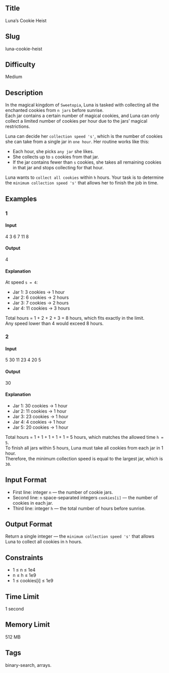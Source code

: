 ## Title

Luna’s Cookie Heist


## Slug

luna-cookie-heist

## Difficulty

Medium

## Description

In the magical kingdom of `Sweetopia`, Luna is tasked with collecting all the enchanted cookies from `n jars` before sunrise.  
Each jar contains a certain number of magical cookies, and Luna can only collect a limited number of cookies per hour due to the jars’ magical restrictions.  

Luna can decide her `collection speed 's'`, which is the number of cookies she can take from a single jar in `one hour`. Her routine works like this:

- Each hour, she picks `any jar` she likes.  
- She collects up to `s` cookies from that jar.  
- If the jar contains fewer than `s` cookies, she takes all remaining cookies in that jar and stops collecting for that hour.  

Luna wants to `collect all cookies` within `h` hours. Your task is to determine the `minimum collection speed 's'` that allows her to finish the job in time.  


## Examples

### 1

#### Input

4
3 6 7 11
8

#### Output

4

#### Explanation

At speed `s = 4`:

- Jar 1: 3 cookies → 1 hour  
- Jar 2: 6 cookies → 2 hours  
- Jar 3: 7 cookies → 2 hours  
- Jar 4: 11 cookies → 3 hours  

Total hours = 1 + 2 + 2 + 3 = 8 hours, which fits exactly in the limit.  
Any speed lower than 4 would exceed 8 hours.

### 2

#### Input

5
30 11 23 4 20
5

#### Output

30

#### Explanation

- Jar 1: 30 cookies → 1 hour  
- Jar 2: 11 cookies → 1 hour  
- Jar 3: 23 cookies → 1 hour  
- Jar 4: 4 cookies  → 1 hour  
- Jar 5: 20 cookies → 1 hour  

Total hours = 1 + 1 + 1 + 1 + 1 = 5 hours, which matches the allowed time `h = 5`.  
To finish all jars within 5 hours, Luna must take all cookies from each jar in 1 hour.  
Therefore, the minimum collection speed is equal to the largest jar, which is `30`.


## Input Format  

- First line: integer `n` — the number of cookie jars.  
- Second line: `n` space-separated integers `cookies[i]` — the number of cookies in each jar.  
- Third line: integer `h` — the total number of hours before sunrise.  

## Output Format  

Return a single integer — the `minimum collection speed 's'` that allows Luna to collect all cookies in `h` hours.  



## Constraints  

- 1 ≤ n ≤ 1e4  
- n ≤ h ≤ 1e9   
- 1 ≤ cookies[i] ≤ 1e9  

## Time Limit

1 second

## Memory Limit

512 MB

## Tags

binary-search, arrays. 
